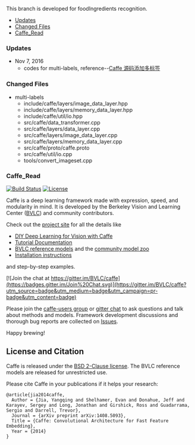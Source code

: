 
This branch is developed for foodIngredients recognition.

* [Updates](#updates)
* [Changed Files](#files)
* [Caffe_Read](#caffe)

<h3 id="updates"> Updates </h3>

* Nov 7, 2016
  * codes for multi-labels, reference--[Caffe 源码添加多标签](http://blog.csdn.net/chunxia75qin/article/details/50470269)

<h3 id="files"> Changed Files </h3>

* multi-labels
	*  include/caffe/layers/image_data_layer.hpp
	*  include/caffe/layers/memory_data_layer.hpp
    *  include/caffe/util/io.hpp
    *  src/caffe/data_transformer.cpp
    *  src/caffe/layers/data_layer.cpp
    *  src/caffe/layers/image_data_layer.cpp
    *  src/caffe/layers/memory_data_layer.cpp
    *  src/caffe/proto/caffe.proto
    *  src/caffe/util/io.cpp
    *  tools/convert_imageset.cpp


<h3 id="caffe"> Caffe_Read </h3>

[![Build Status](https://travis-ci.org/BVLC/caffe.svg?branch=master)](https://travis-ci.org/BVLC/caffe)
[![License](https://img.shields.io/badge/license-BSD-blue.svg)](LICENSE)

Caffe is a deep learning framework made with expression, speed, and modularity in mind.
It is developed by the Berkeley Vision and Learning Center ([BVLC](http://bvlc.eecs.berkeley.edu)) and community contributors.

Check out the [project site](http://caffe.berkeleyvision.org) for all the details like

- [DIY Deep Learning for Vision with Caffe](https://docs.google.com/presentation/d/1UeKXVgRvvxg9OUdh_UiC5G71UMscNPlvArsWER41PsU/edit#slide=id.p)
- [Tutorial Documentation](http://caffe.berkeleyvision.org/tutorial/)
- [BVLC reference models](http://caffe.berkeleyvision.org/model_zoo.html) and the [community model zoo](https://github.com/BVLC/caffe/wiki/Model-Zoo)
- [Installation instructions](http://caffe.berkeleyvision.org/installation.html)

and step-by-step examples.

[![Join the chat at https://gitter.im/BVLC/caffe](https://badges.gitter.im/Join%20Chat.svg)](https://gitter.im/BVLC/caffe?utm_source=badge&utm_medium=badge&utm_campaign=pr-badge&utm_content=badge)

Please join the [caffe-users group](https://groups.google.com/forum/#!forum/caffe-users) or [gitter chat](https://gitter.im/BVLC/caffe) to ask questions and talk about methods and models.
Framework development discussions and thorough bug reports are collected on [Issues](https://github.com/BVLC/caffe/issues).

Happy brewing!

## License and Citation

Caffe is released under the [BSD 2-Clause license](https://github.com/BVLC/caffe/blob/master/LICENSE).
The BVLC reference models are released for unrestricted use.

Please cite Caffe in your publications if it helps your research:

    @article{jia2014caffe,
      Author = {Jia, Yangqing and Shelhamer, Evan and Donahue, Jeff and Karayev, Sergey and Long, Jonathan and Girshick, Ross and Guadarrama, Sergio and Darrell, Trevor},
      Journal = {arXiv preprint arXiv:1408.5093},
      Title = {Caffe: Convolutional Architecture for Fast Feature Embedding},
      Year = {2014}
    }
